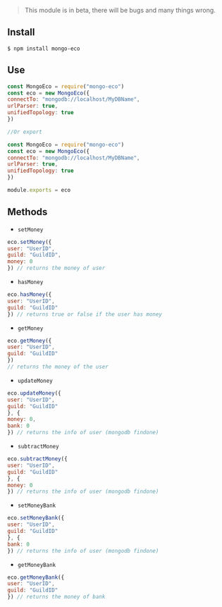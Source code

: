 > This module is in beta, there will be bugs and many things wrong.

## Install
`$ npm install mongo-eco`
## Use
```js
const MongoEco = require("mongo-eco")
const eco = new MongoEco({
connectTo: "mongodb://localhost/MyDBName",
urlParser: true,
unifiedTopology: true
})

//Or export

const MongoEco = require("mongo-eco")
const eco = new MongoEco({
connectTo: "mongodb://localhost/MyDBName",
urlParser: true,
unifiedTopology: true
})

module.exports = eco
```
## Methods
- `setMoney`
```js
eco.setMoney({
user: "UserID",
guild: "GuildID",
money: 0
}) // returns the money of user
```
- `hasMoney`
```js
eco.hasMoney({
user: "UserID",
guild: "GuildID"
}) // returns true or false if the user has money
```
- `getMoney`
```js
eco.getMoney({
user: "UserID",
guild: "GuildID"
})
// returns the money of the user
```
- `updateMoney`
```js
eco.updateMoney({
user: "UserID",
guild: "GuildID"
}, {
money: 0,
bank: 0
}) // returns the info of user (mongodb findone)
```
- `subtractMoney`
```js
eco.subtractMoney({
user: "UserID",
guild: "GuildID"
}, {
money: 0
}) // returns the info of user (mongodb findone)
```
- `setMoneyBank`
```js
eco.setMoneyBank({
user: "UserID",
guild: "GuildID"
}, {
bank: 0
}) // returns the info of user (mongodb findone)
```
- `getMoneyBank`
```js
eco.getMoneyBank({
user: "UserID",
guild: "GuildID"
}) // returns the money of bank
```